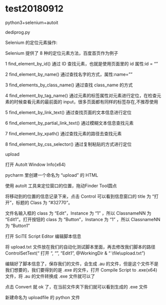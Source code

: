 # test20180912
python3+selenium+autoit


dediprog.py

Selenium 的定位元素操作:

Selenium 提供了 8 种的定位元素方法，百度首页作为例子

1 find_element_by_id()         通过 ID 查找元素，也就是使用页面里的 id 属性:id = “”

2 find_element_by_name()                 通过查找名字的方式，属性:name=””

3 find_elements_by_class_name()            通过查找 class_name 的方式

4 find_element_by_tag_name()                 通过元素的标签属性对元素进行定位，在检查元素的时候查看元素的最前面的 input，很多页面都有同样的标签存在,不推荐使用

5 find_element_by_link_text()              通过查找页面的文本信息进行定位 

6 find_element_by_partial_link_text()        通过模糊文本信息查找元素

7 find_element_by_xpath()                 通过查找元素的路径去查找元素

8 find_element_by_css_selector()             通过复制粘贴的方式进行定位


upload

打开 Autolt Window Info(x64)

pycharm 里创建一个命名为 “upload” 的 HTML

使用 autolt 工具来定位窗口的位置，拖动Finder Tool圆点

将移动到的位置的信息记录下来，点击 Control 可以看到信息窗口的 title 为 “打开”，标题的 Class 为 “#32770”。

文件名输入框的 class 为 “Edit”，Instance 为 “1” ，所以 ClassnameNN 为 “Edit1”。打开按钮的 class 为 “Button”，Instance 为 “1” ，所以 ClassnameNN 为 “Button1”

打开 SciTE Script Editor 编辑脚本信息

将 upload.txt 文件放在我们的自动化测试脚本里面，再去修改我们脚本的路径 ControlSetText(“ 打开 “, “”, “Edit1”, @WorkingDir & “ \file\upload.txt”)

编辑好了脚本信息了，保存我们的文件，会生成 .au 的文件，但是这个文件不是我们想要的，我们要得到的是 .exe 的文件，打开 Compile Script to .exe(x64) 文件，将 .au 的文件转换成 .exe 文件就可以了

点击 Convert 就 ok 了，在当前文件夹下我们就可以看到生成的 .exe 文件

新建命名为 uploadfile 的 python 文件


